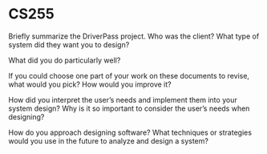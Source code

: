 # CS255
Briefly summarize the DriverPass project. Who was the client? What type of system did they want you to design?
    
What did you do particularly well?
    
If you could choose one part of your work on these documents to revise, what would you pick? How would you improve it?
    
How did you interpret the user’s needs and implement them into your system design? Why is it so important to consider the user’s needs when designing?
    
How do you approach designing software? What techniques or strategies would you use in the future to analyze and design a system?
